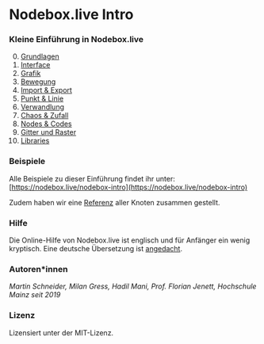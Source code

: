 # Nodebox.live Intro

### Kleine Einführung in Nodebox.live

0. [Grundlagen](00-grundlagen.md)
1. [Interface](01-interface.md)
2. [Grafik](02-grafik.md)
3. [Bewegung](03-bewegung.md)
4. [Import & Export](04-import-export.md)
5. [Punkt & Linie](05-punkt-und-linie.md)
6. [Verwandlung](06-verwandlung.md)
7. [Chaos & Zufall](07-chaos-zufall.md)
8. [Nodes & Codes](08-nodes-codes.md)
9. [Gitter und Raster](09-gitter-und-raster.md)
10. [Libraries](10-libraries.md)

### Beispiele

Alle Beispiele zu dieser Einführung findet ihr unter:
[https://nodebox.live/nodebox-intro](https://nodebox.live/nodebox-intro)

Zudem haben wir eine [Referenz](nodes/00-uebersicht.md) aller Knoten zusammen gestellt.

### Hilfe

Die Online-Hilfe von Nodebox.live ist englisch und für Anfänger ein wenig kryptisch.
Eine deutsche Übersetzung ist [angedacht](https://github.com/bitcraftlab/nodebox-live-localization).

### Autoren*innen

*Martin Schneider, Milan Gress, Hadil Mani, Prof. Florian Jenett, Hochschule Mainz seit 2019*

### Lizenz
Lizensiert unter der MIT-Lizenz.
